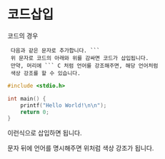 # 코드삽입

코드의 경우

```
 다음과 같은 문자로 추가합니다. ```
 위 문자로 코드의 아래와 위를 감싸면 코드가 삽입됩니다.
 만약, 머리에 ``` C 처럼 언어를 강조해주면, 해당 언어처럼
 색상 강조를 할 수 있습니다.
```


``` C
#include <stdio.h>

int main() { 
    printf("Hello World!\n\n");
    return 0;
}
```
이런식으로 삽입하면 됩니다. 

문자 뒤에 언어를 명시해주면 위처럼 색상 강조가 됩니다.
